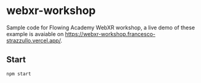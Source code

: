 # webxr-workshop

Sample code for Flowing Academy WebXR workshop, a live demo of these example is avaiable on <https://webxr-workshop.francesco-strazzullo.vercel.app/>.
## Start

    npm start

